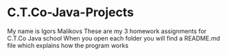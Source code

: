 # C.T.Co-Java-Projects

My name is Igors Malikovs
These are my 3 homework assignments for C.T.Co Java school
When you open each folder you will find a README.md file which explains how the program works
